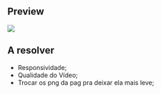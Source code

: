 ## Preview

<img src="https://github.com/Kc1t/AcValhalla-LandingPage/blob/master/assets/vdimg/Page.gif">

## A resolver

<ul>
<li>Responsividade;
<li>Qualidade do Vídeo;
<li>Trocar os png da pag pra deixar ela mais leve;
</ul>

